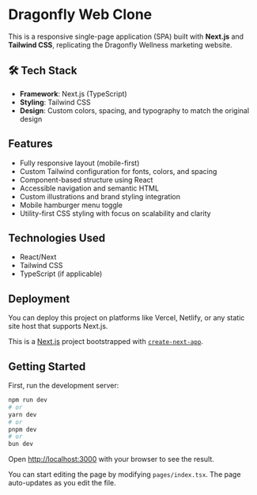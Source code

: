 # Dragonfly Web Clone

This is a responsive single-page application (SPA) built with **Next.js** and **Tailwind CSS**, replicating the Dragonfly Wellness marketing website.

## 🛠 Tech Stack

- **Framework**: Next.js (TypeScript)
- **Styling**: Tailwind CSS
- **Design**: Custom colors, spacing, and typography to match the original design

## Features

- Fully responsive layout (mobile-first)
- Custom Tailwind configuration for fonts, colors, and spacing
- Component-based structure using React
- Accessible navigation and semantic HTML
- Custom illustrations and brand styling integration
- Mobile hamburger menu toggle
- Utility-first CSS styling with focus on scalability and clarity

## Technologies Used

- React/Next
- Tailwind CSS
- TypeScript (if applicable)

## Deployment 
You can deploy this project on platforms like Vercel, Netlify, or any static site host that supports Next.js.

This is a [Next.js](https://nextjs.org) project bootstrapped with [`create-next-app`](https://nextjs.org/docs/pages/api-reference/create-next-app).

## Getting Started

First, run the development server:

```bash
npm run dev
# or
yarn dev
# or
pnpm dev
# or
bun dev
```

Open [http://localhost:3000](http://localhost:3000) with your browser to see the result.

You can start editing the page by modifying `pages/index.tsx`. The page auto-updates as you edit the file.

